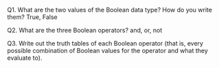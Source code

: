 Q1. What are the two values of the Boolean data type? How do you write them?
True, False

Q2. What are the three Boolean operators?
and, or, not

Q3. Write out the truth tables of each Boolean operator (that is, every possible combination of Boolean values for the operator and what they evaluate to).

